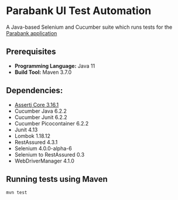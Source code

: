 # Parabank UI Test Automation

A Java-based Selenium and Cucumber suite which runs tests for the [Parabank application](https://parabank.parasoft.com/parabank/index.htm)

## Prerequisites 
- **Programming Language:**  Java 11
- **Build Tool:** Maven 3.7.0

## Dependencies:
- [Assertj Core 3.16.1](https://assertj.github.io/doc/)
- Cucumber Java 6.2.2
- Cucumber Junit 6.2.2
- Cucumber Picocontainer 6.2.2
- Junit 4.13
- Lombok 1.18.12
- RestAssured 4.3.1
- Selenium 4.0.0-alpha-6
- Selenium to RestAssured 0.3
- WebDriverManager 4.1.0

## Running tests using Maven

```mvn test```
